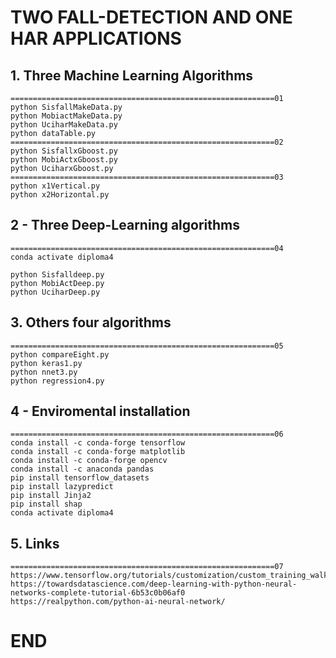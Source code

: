# TWO FALL-DETECTION AND ONE HAR APPLICATIONS

## 1. Three Machine Learning Algorithms
```
===========================================================01
python SisfallMakeData.py
python MobiactMakeData.py
python UciharMakeData.py
python dataTable.py
===========================================================02
python SisfallxGboost.py
python MobiActxGboost.py
python UciharxGboost.py
===========================================================03
python x1Vertical.py
python x2Horizontal.py
```

## 2 - Three Deep-Learning algorithms
```
===========================================================04
conda activate diploma4

python Sisfalldeep.py
python MobiActDeep.py
python UciharDeep.py
```
## 3. Others four algorithms
```
===========================================================05
python compareEight.py
python keras1.py
python nnet3.py
python regression4.py
```

## 4 - Enviromental installation
```
===========================================================06
conda install -c conda-forge tensorflow
conda install -c conda-forge matplotlib
conda install -c conda-forge opencv
conda install -c anaconda pandas
pip install tensorflow_datasets
pip install lazypredict
pip install Jinja2
pip install shap
conda activate diploma4
```

## 5. Links
```
===========================================================07
https://www.tensorflow.org/tutorials/customization/custom_training_walkthrough
https://towardsdatascience.com/deep-learning-with-python-neural-networks-complete-tutorial-6b53c0b06af0
https://realpython.com/python-ai-neural-network/
```
# END
